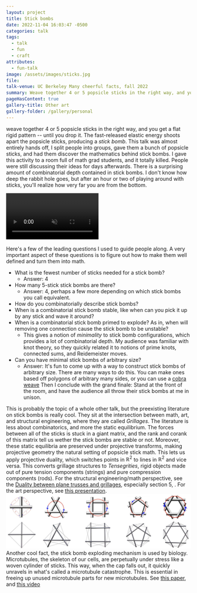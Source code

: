 ```yaml
---
layout: project
title: Stick bombs
date: 2022-11-04 16:03:47 -0500
categories: talk
tags:
  - talk
  - fun
  - craft
attributes:
  - fun-talk
image: /assets/images/sticks.jpg
file: 
talk-venue: UC Berkeley Many cheerful facts, fall 2022
summary: Weave together 4 or 5 popsicle sticks in the right way, and you get a flat rigid pattern -- until you drop it. The fast-released elastic energy shoots apart the popsicle sticks, producing a *stick bomb*. Join us as we try and discover the mathematics behind stick bombs, what makes them stay together and what makes them fall apart. Working together in groups, we'll come up with Many of our own Cheerful Facts about tounge-depresser trajectiles :)
pageHasContent: true
gallery-title: Other art
gallery-folder: /gallery/personal
---
```

weave together 4 or 5 popsicle sticks in the right way, and you get a flat rigid pattern -- until you drop it. The fast-released elastic energy shoots apart the popsicle sticks, producing a *stick bomb*. This talk was almost entirely hands off, I split people into groups, gave them a bunch of popsicle sticks, and had them discover the mathematics behind stick bombs. I gave this activity to a room full of math grad students, and it totally killed. People were still discussing their ideas for days afterwards. There is a surprising amount of combinatorial depth contained in stick bombs. I don't know how deep the rabbit hole goes, but after an hour or two of playing around with sticks, you'll realize how very far you are from the bottom. 

<div centering>
<video width="50%" preload muted autoplay controls>
    <source src="/assets/images/exploding_sticks.mp4" type="video/mp4">
</video></div>

Here's a few of the leading questions I used to guide people along. A very important aspect of these questions is to figure out how to make them well defined and turn them into math.

- What is the fewest number of sticks needed for a stick bomb?
	- Answer: 4
- How many 5-stick stick bombs are there?
	- Answer: 4, perhaps a few more depending on which stick bombs you call equivalent.
- How do you combinatorially describe stick bombs?
- When is a combinatorial stick bomb stable, like when can you pick it up by any stick and wave it around?
- When is a combinatorial stick bomb primed to explode? As in, when will removing one connection cause the stick bomb to be unstable?
	- This gives a notion of *minimality* to stick bomb configurations, which provides a lot of combinatorial depth. My audience was familiar with knot theory, so they quickly related it to notions of prime knots, connected sums, and Reidemeister moves.
- Can you have minimal stick bombs of arbitrary size?
	- Answer: It's fun to come up with a way to construct stick bombs of arbitrary size. There are many ways to do this. You can make ones based off polygons of arbitrary many sides, or you can use a [cobra weave](https://www.youtube.com/watch?v=17V8zNYMw88&ab_channel=J%C3%BCrgenRichter-Gebert)
Then I conclude with the grand finale: Stand at the front of the room, and have the audience all throw their stick bombs at me in unison. 

This is probably the topic of a whole other talk, but the preexisting literature on stick bombs is really cool. They sit at the intersection between math, art, and structural engineering, where they are called *Grillages*. The literature is less about combinatorics, and more the static equilibrium. The forces between all of the sticks is stuck in a giant matrix, and the rank and corank of this matrix tell us wether the stick bombs are stable or not. Moreover, these static equilibria are preserved under projective transforms, making projective geometry the natural setting of popsicle stick math. This lets us apply projective duality, which switches points in $\mathbb{R}^2$ to lines in $\mathbb{R}^2$ and vice versa. This converts grillage structures to *Tensegrities*, rigid objects made out of pure tension components (strings) and pure compression components (rods).  For the structural engineering/math perspective, see the [Duality between plane trusses and grillages](https://www.sciencedirect.com/science/article/pii/002076838990108X?via%3Dihub), especially section 5, . For the art perspective, see [this presentation](http://kennethsnelson.net/Tensegrity_and_Weaving.pdf). 
![](/assets/images/popsicle_sticks_and_tensegrities.png)
Another cool fact, the stick bomb exploding mechanism is used by biology. Microtubules, the skeleton of our cells, are perpetually under stress like a woven cylinder of sticks. This way, when the cap falls out, it quickly unravels in what's called a microtubule catastrophe. This is essential in freeing up unused microtubule parts for new microtubules. See [this paper](https://www.cell.com/trends/cell-biology/pdf/S0962-8924(15)00160-9.pdf), and [this video](https://www.youtube.com/watch?v=21P100yiEN8&ab_channel=SaadDeenYamlikha)